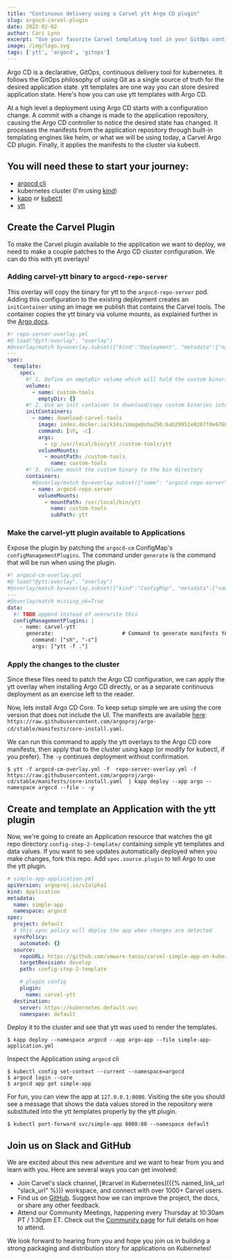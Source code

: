 ```yaml
---
title: "Continuous delivery using a Carvel ytt Argo CD plugin"
slug: argocd-carvel-plugin
date: 2022-02-02
author: Cari Lynn
excerpt: "Use your favorite Carvel templating tool in your GitOps continuous deployment using the Carvel ytt Argo CD plugin."
image: /img/logo.svg
tags: ['ytt', 'argocd', 'gitops']
---
```


Argo CD is a declarative, GitOps, continuous delivery tool for kubernetes. It follows the GitOps philosophy of using Git as a single source of truth for the desired application state. ytt templates are one way you can store desired application state. Here's how you can use ytt templates with Argo CD.

At a high level a deployment using Argo CD starts with a configuration change. A commit with a change is made to the application repository, causing the Argo CD controller to notice the desired state has changed. It processes the manifests from the application repository through built-in templating engines like helm, or what we will be using today, a Carvel Argo CD plugin. Finally, it applies the manifests to the cluster via kubectl.

## You will need these to start your journey:
- [argocd cli](https://argo-cd.readthedocs.io/en/stable/getting_started/#2-download-argo-cd-cli)
- kubernetes cluster (I'm using [kind](https://kind.sigs.k8s.io/docs/user/quick-start/#installing-with-a-package-manager))
- [kapp](https://github.com/vmware-tanzu/carvel-kapp) or [kubectl](https://kubernetes.io/docs/tasks/tools/#kubectl)
- [ytt](https://github.com/vmware-tanzu/carvel-ytt)

## Create the Carvel Plugin
To make the Carvel plugin available to the application we want to deploy, we need to make a couple patches to the Argo CD cluster configuration. We can do this with ytt overlays!

### Adding carvel-ytt binary to `argocd-repo-server`
This overlay will copy the binary for ytt to the `argocd-repo-server` pod. Adding this configuration to the existing deployment creates an `initContainer` using an image we publish that contains the Carvel tools. The container copies the ytt binary via volume mounts, as explained further in the [Argo docs](https://argo-cd.readthedocs.io/en/stable/operator-manual/custom_tools/#adding-tools-via-volume-mounts).

```yaml
#! repo-server-overlay.yml
#@ load("@ytt:overlay", "overlay")
#@overlay/match by=overlay.subset({"kind":"Deployment", "metadata":{"name":"argocd-repo-server"}}), expects=1
---
spec:
  template:
    spec:
      #! 1. Define an emptyDir volume which will hold the custom binaries
      volumes:
        - name: custom-tools
          emptyDir: {}
      #! 2. Use an init container to download/copy custom binaries into the emptyDir
      initContainers:
        - name: download-carvel-tools
          image: index.docker.io/k14s/image@sha256:6ab29951e0207fde6760f6db227f218f20e875f45b22e8ca0ee06c0c8cab32cd
          command: [sh, -c]
          args:
            - cp /usr/local/bin/ytt /custom-tools/ytt
          volumeMounts:
            - mountPath: /custom-tools
              name: custom-tools
      #! 3. Volume mount the custom binary to the bin directory
      containers:
        #@overlay/match by=overlay.subset({"name": "argocd-repo-server"}), expects=1
        - name: argocd-repo-server
          volumeMounts:
            - mountPath: /usr/local/bin/ytt
              name: custom-tools
              subPath: ytt
```

### Make the carvel-ytt plugin available to Applications 
Expose the plugin by patching the `argocd-cm` ConfigMap's `configManagementPlugins`. The command under `generate` is the command that will be run when using the plugin. 

```yaml
#! argocd-cm-overlay.yml
#@ load("@ytt:overlay", "overlay")
#@overlay/match by=overlay.subset({"kind":"ConfigMap", "metadata":{"name":"argocd-cm"}})
---
#@overlay/match missing_ok=True
data:
  #! TODO append instead of overwrite this
  configManagementPlugins: |
    - name: carvel-ytt
      generate:                      # Command to generate manifests YAML
        command: ["sh", "-c"]
        args: ["ytt -f ."]
```

### Apply the changes to the cluster
Since these files need to patch the Argo CD configuration, we can apply the ytt overlay when installing Argo CD directly, or as a separate continuous deployment as an exercise left to the reader.

Now, lets install Argo CD Core. To keep setup simple we are using the core version that does not include the UI. The manifests are available [here](https://argo-cd.readthedocs.io/en/stable/getting_started/#1-install-argo-cd): `https://raw.githubusercontent.com/argoproj/argo-cd/stable/manifests/core-install.yaml`. 

We can run this command to apply the ytt overlays to the Argo CD core manifests, then apply that to the cluster using kapp (or modify for kubectl, if you prefer). The `-y` continues deployment without confirmation. 

```shell
$ ytt -f argocd-cm-overlay.yml -f  repo-server-overlay.yml -f https://raw.githubusercontent.com/argoproj/argo-cd/stable/manifests/core-install.yaml  | kapp deploy --app argo --namespace argocd --file - -y
```

## Create and template an Application with the ytt plugin
Now, we're going to create an Application resource that watches the git repo directory `config-step-2-template/` containing simple ytt templates and data values. If you want to see updates automatically deployed when you make changes, fork this repo. Add `spec.source.plugin` to tell Argo to use the ytt plugin. 

```yaml
# simple-app-application.yml
apiVersion: argoproj.io/v1alpha1
kind: Application
metadata:
  name: simple-app
  namespace: argocd
spec:
  project: default
  # this sync policy will deploy the app when changes are detected
  syncPolicy:
    automated: {}
  source:
    repoURL: https://github.com/vmware-tanzu/carvel-simple-app-on-kubernetes.git
    targetRevision: develop
    path: config-step-2-template

    # plugin config
    plugin:
      name: carvel-ytt
  destination:
    server: https://kubernetes.default.svc
    namespace: default
```
Deploy it to the cluster and see that ytt was used to render the templates. 
```shell
$ kapp deploy --namespace argocd --app argo-app --file simple-app-application.yml
```
Inspect the Application using `argocd` cli
```shell
$ kubectl config set-context --current --namespace=argocd
$ argocd login --core
$ argocd app get simple-app
```
For fun, you can view the app at `127.0.0.1:8080`. Visiting the site you should see a message that shows the data values stored in the repository were substituted into the ytt templates properly by the ytt plugin.
```shell
$ kubectl port-forward svc/simple-app 8080:80 --namespace default
```

## Join us on Slack and GitHub

We are excited about this new adventure and we want to hear from you and learn with you. Here are several ways you can get involved:

* Join Carvel's slack channel, [#carvel in Kubernetes]({{% named_link_url "slack_url" %}}) workspace, and connect with over 1000+ Carvel users.
* Find us on [GitHub](https://github.com/vmware-tanzu/carvel). Suggest how we can improve the project, the docs, or share any other feedback.
* Attend our Community Meetings, happening every Thursday at 10:30am PT / 1:30pm ET. Check out the [Community page](/community/) for full details on how to attend.

We look forward to hearing from you and hope you join us in building a strong packaging and distribution story for applications on Kubernetes!
